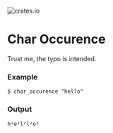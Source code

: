 ![crates.io](https://img.shields.io/crates/v/char_occurence.svg)
# Char Occurence
Trust me, the typo is intended.
### Example
```
$ char_occurence "hello"
```

### Output
```
h¹e¹l²l²o¹
```
